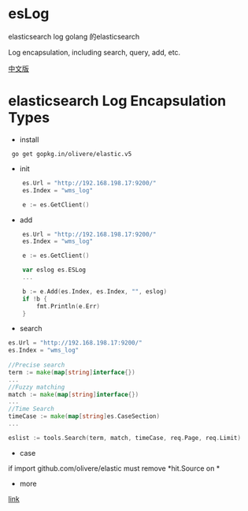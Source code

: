 # esLog
elasticsearch log golang 的elasticsearch 

Log encapsulation, including search, query, add, etc.

[中文版](README_zh-CN.md)

# elasticsearch Log Encapsulation Types

- install

```
 go get gopkg.in/olivere/elastic.v5

```

- init 
  
```go 
	es.Url = "http://192.168.198.17:9200/"
	es.Index = "wms_log"

	e := es.GetClient()
```

- add

```go
	es.Url = "http://192.168.198.17:9200/"
	es.Index = "wms_log"

	e := es.GetClient()

	var eslog es.ESLog
    ...

	b := e.Add(es.Index, es.Index, "", eslog)
	if !b {
		fmt.Println(e.Err)
	}
```
- search

```go
es.Url = "http://192.168.198.17:9200/"
es.Index = "wms_log"
    
//Precise search
term := make(map[string]interface{})
...
//Fuzzy matching
match := make(map[string]interface{})
...
//Time Search
timeCase := make(map[string]es.CaseSection)
...

eslist := tools.Search(term, match, timeCase, req.Page, req.Limit)

```
- case

if import github.com/olivere/elastic must remove *hit.Source on *

- more 

[link](https://xxjwxc.github.io/post/loglistdef/)